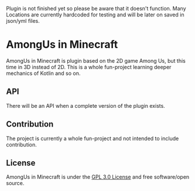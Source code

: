 Plugin is not finished yet so please be aware that it doesn't function.
Many Locations are currently hardcoded for testing and will be later on saved in json/yml files.

# AmongUs in Minecraft

AmongUs in Minecraft is plugin based on the 2D game Among Us, but this time in 3D instead of 2D.
This is a whole fun-project learning deeper mechanics of Kotlin and so on.

## API
There will be an API when a complete version of the plugin exists.

## Contribution
The project is currently a whole fun-project and not intended to include contribution.

## License
AmongUs in Minecraft is under the [GPL 3.0 License](https://www.gnu.org/licenses/gpl-3.0.en.html) and free software/open source.